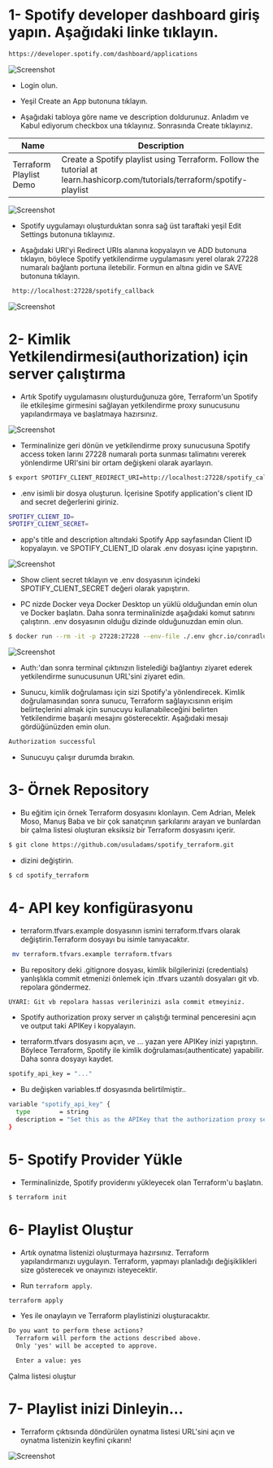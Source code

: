 # 1- Spotify developer dashboard giriş yapın. Aşağıdaki linke tıklayın.

```bash
https://developer.spotify.com/dashboard/applications
```
![Screenshot](images/assets.png)

- Login olun. 

- Yeşil Create an App butonuna tıklayın.

- Aşağıdaki tabloya göre name ve description doldurunuz. Anladım ve Kabul ediyorum checkbox una tıklayınız. Sonrasında Create tıklayınız.

Name                       | Description
-------------------------- | -------------
Terraform Playlist Demo    | Create a Spotify playlist using Terraform. Follow the tutorial at learn.hashicorp.com/tutorials/terraform/spotify-playlist
                                                                                                                 
![Screenshot](images/create.png)

- Spotify uygulamayı oluşturduktan sonra sağ üst taraftaki yeşil Edit Settings butonuna tıklayınız.

- Aşağıdaki URI'yi Redirect URIs alanına kopyalayın ve ADD butonuna tıklayın, böylece Spotify yetkilendirme uygulamasını yerel olarak 27228 numaralı bağlantı portuna iletebilir. Formun en altına gidin ve SAVE butonuna tıklayın. 

```bash
 http://localhost:27228/spotify_callback
```

![Screenshot](images/redirect.png)

# 2- Kimlik Yetkilendirmesi(authorization) için server çalıştırma

- Artık Spotify uygulamasını oluşturduğunuza göre, Terraform'un Spotify ile etkileşime girmesini sağlayan yetkilendirme proxy sunucusunu yapılandırmaya ve başlatmaya hazırsınız.

![Screenshot](images/api.png)

- Terminalinize geri dönün ve yetkilendirme proxy sunucusuna Spotify access token larını 27228 numaralı porta sunması talimatını vererek yönlendirme URI'sini bir ortam değişkeni olarak ayarlayın.

```bash
$ export SPOTIFY_CLIENT_REDIRECT_URI=http://localhost:27228/spotify_callback
```

- .env isimli bir dosya oluşturun. İçerisine Spotify application's client ID and secret değerlerini giriniz.

```bash
SPOTIFY_CLIENT_ID=
SPOTIFY_CLIENT_SECRET=
```

- app's title and description altındaki Spotify App sayfasından Client ID kopyalayın. ve SPOTIFY_CLIENT_ID olarak .env dosyası içine yapıştırın.

![Screenshot](images/client_id.png)

- Show client secret tıklayın ve .env dosyasının içindeki SPOTIFY_CLIENT_SECRET değeri olarak yapıştırın.

- PC nizde Docker veya Docker Desktop un yüklü olduğundan emin olun ve Docker başlatın. Daha sonra terminalinizde aşağıdaki komut satırını çalıştırın. .env dosyasının olduğu dizinde olduğunuzdan emin olun. 

```bash
$ docker run --rm -it -p 27228:27228 --env-file ./.env ghcr.io/conradludgate/spotify-auth-proxy
```
![Screenshot](images/auth.png)

- Auth:'dan sonra terminal çıktınızın listelediği bağlantıyı ziyaret ederek yetkilendirme sunucusunun URL'sini ziyaret edin. 

- Sunucu, kimlik doğrulaması için sizi Spotify'a yönlendirecek. Kimlik doğrulamasından sonra sunucu, Terraform sağlayıcısının erişim belirteçlerini almak için sunucuyu kullanabileceğini belirten Yetkilendirme başarılı mesajını gösterecektir. Aşağıdaki mesajı gördüğünüzden emin olun. 

```bash
Authorization successful
```
- Sunucuyu çalışır durumda bırakın.

# 3- Örnek Repository

- Bu eğitim için örnek Terraform dosyasını klonlayın. Cem Adrian, Melek Moso, Manuş Baba ve bir çok sanatçının şarkılarını arayan ve bunlardan bir çalma listesi oluşturan eksiksiz bir Terraform dosyasını içerir.

```bash
$ git clone https://github.com/usuladams/spotify_terraform.git
```

- dizini değiştirin.

```bash
$ cd spotify_terraform
```

# 4- API key konfigürasyonu

- terraform.tfvars.example dosyasının ismini terraform.tfvars olarak değiştirin.Terraform dosyayı bu isimle tanıyacaktır.

```bash
 mv terraform.tfvars.example terraform.tfvars
```

- Bu repository deki .gitignore dosyası, kimlik bilgilerinizi (credentials) yanlışlıkla commit etmenizi önlemek için .tfvars uzantılı dosyaları git vb. repolara göndermez.

```bash
UYARI: Git vb repolara hassas verilerinizi asla commit etmeyiniz.
```

- Spotify authorization proxy server ın çalıştığı terminal penceresini açın ve output taki APIKey i kopyalayın.

- terraform.tfvars dosyasını açın, ve ... yazan yere APIKey inizi yapıştırın. Böylece Terraform, Spotify ile kimlik doğrulaması(authenticate) yapabilir. Daha sonra dosyayı kaydet.


```bash
spotify_api_key = "..."
```

- Bu değişken variables.tf dosyasında belirtilmiştir..

```bash
variable "spotify_api_key" {
  type        = string
  description = "Set this as the APIKey that the authorization proxy server outputs"
}
```

# 5- Spotify Provider Yükle

- Terminalinizde, Spotify providerını yükleyecek olan Terraform'u başlatın.


```bash
$ terraform init
```

# 6- Playlist Oluştur

- Artık oynatma listenizi oluşturmaya hazırsınız. Terraform yapılandırmanızı uygulayın. Terraform, yapmayı planladığı değişiklikleri size gösterecek ve onayınızı isteyecektir.

- Run `terraform apply`. 

```bash
terraform apply
```
- Yes ile onaylayın ve Terraform playlistinizi oluşturacaktır.

```txt
Do you want to perform these actions?
  Terraform will perform the actions described above.
  Only 'yes' will be accepted to approve.

  Enter a value: yes
```

Çalma listesi oluştur


# 7- Playlist inizi Dinleyin...

- Terraform çıktısında döndürülen oynatma listesi URL'sini açın ve oynatma listenizin keyfini çıkarın!

![Screenshot](images/playlist.png)